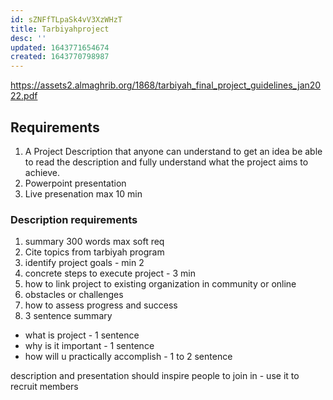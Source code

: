 ```yaml
---
id: sZNFfTLpaSk4vV3XzWHzT
title: Tarbiyahproject
desc: ''
updated: 1643771654674
created: 1643770798987
---
```


https://assets2.almaghrib.org/1868/tarbiyah_final_project_guidelines_jan2022.pdf

## Requirements

1. A Project Description that anyone can understand to get an idea
be able to read the description and fully understand what the project aims to achieve.
2. Powerpoint presentation
3. Live presenation max 10 min

### Description requirements

1. summary 300 words max soft req
2. Cite topics from tarbiyah program
3. identify project goals - min 2
4. concrete steps to execute project - 3 min
5. how to link project to existing organization in community or online
6. obstacles or challenges
7. how to assess progress and success
8. 3 sentence summary
  - what is project - 1 sentence
  - why is it important - 1 sentence
  - how will u practically accomplish - 1 to 2 sentence


description and presentation should inspire people to join in - use it to recruit members
